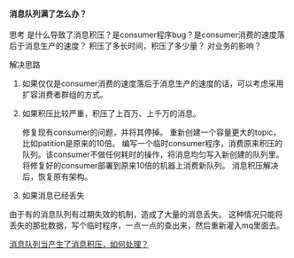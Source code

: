 #### 消息队列满了怎么办？
思考
    是什么导致了消息积压？是consumer程序bug？是consumer消费的速度落后于消息生产的速度？
    积压了多长时间，积压了多少量？
    对业务的影响？

解决思路
1. 如果仅仅是consumer消费的速度落后于消息生产的速度的话，可以考虑采用扩容消费者群组的方式。
2. 如果积压比较严重，积压了上百万、上千万的消息。

    修复现有consumer的问题，并将其停掉。
    重新创建一个容量更大的topic，比如patition是原来的10倍。
    编写一个临时consumer程序，消费原来积压的队列。该consumer不做任何耗时的操作，将消息均匀写入新创建的队列里。
    将修复好的consumer部署到原来10倍的机器上消费新队列。
    消息积压解决后，恢复原有架构。

3. 如果消息已经丢失

由于有的消息队列有过期失效的机制，造成了大量的消息丢失。
这种情况只能将丢失的那批数据，写个临时程序，一点一点的查出来，然后重新灌入mq里面去。

[消息队列当产生了消息积压，如何处理？](https://www.jianshu.com/p/ee7b1a2a2e61)